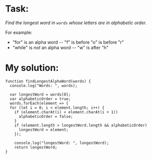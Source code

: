 # Task:
*Find the longest word in `words` whose letters are in alphabetic order.*

For example:

* "for" is an alpha word -- "f" is before "o" is before "r"
* "while" is *not* an alpha word -- "w" is after "h"

# My solution:
```
function findLongestAlphaWord(words) {
  console.log("Words: ", words);
    
  var longestWord = words[0];
  var alphabeticOrder = true;
  words.forEach(element => {
  for (let i = 0; i < element.length; i++) {
    if (element.charAt(i) < element.charAt(i + 1))
      alphabeticOrder = false;
    }
    if (element.length > longestWord.length && alphabeticOrder)
      longestWord = element;
    });
    
    console.log("longestWord: ", longestWord);
    return longestWord;
}
```
